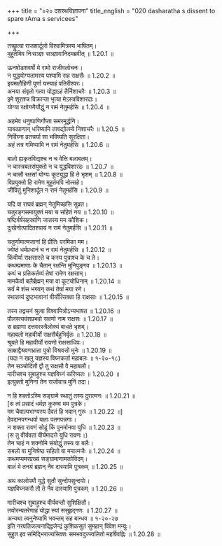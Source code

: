 +++
title = "०२० दशरथविज्ञापना"
title_english = "020 dasharatha s dissent to spare rAma s servicees"

+++
<div class="audioEmbed"  caption="श्रीराम-हरिसीताराममूर्ति-घनपाठिभ्यां वचनम्" src="https://archive.org/download/Ramayana-recitation-Sriram-harisItArAmamUrti-Ghanapaati-v2/Kanda_1/Kanda_1_BK-020-Dhasharatha_Vignaapana.mp3"></div>

तच्छ्रुत्वा राजशार्दूलो विश्वामित्रस्य भाषितम्।  
मुहूर्तमिव निःसञ्ज्ञः सञ्ज्ञावानिदमब्रवीत् ॥ 1.20.1 ॥   

ऊनषोडशवर्षो मे रामो राजीवलोचनः।  
न युद्धयोग्यतामस्य पश्यामि सह राक्षसैः ॥ 1.20.2 ॥   
इयमक्षौहिणी पूर्णा यस्याहं पतिरीश्वरः।  
अनया संवृतो गत्वा योद्धाऽहं तैर्निशाचरैः ॥ 1.20.3 ॥   
इमे शूराश्च विक्रान्ता भृत्या मेऽस्त्रविशारदाः।  
योग्या रक्षोगणैर्योद्धुं न रामं नेतुमर्हसि ॥ 1.20.4 ॥   

अहमेव धनुष्पाणिर्गोप्ता समरमूर्द्धनि।  
यावत्प्राणान् धरिष्यामि तावद्योत्स्ये निशाचरैः ॥ 1.20.5 ॥   
निर्विघ्ना व्रतचर्या सा भविष्यति सुरक्षिता।  
अहं तत्र गमिष्यामि न रामं नेतुमर्हसि ॥ 1.20.6 ॥   

बालो ह्यकृतविद्यश्च न च वेत्ति बलाबलम्।  
न चास्त्रबलसंयुक्तो न च युद्धविशारदः ॥ 1.20.7 ॥   
न चासौ रक्षसां योग्यः कूटयुद्धा हि ते भृशम् ॥ 1.20.8 ॥   
विप्रयुक्तो हि रामेण मुहूर्तमपि नोत्सहे।  
जीवितुं मुनिशार्दूल न रामं नेतुमर्हसि ॥ 1.20.9 ॥   

यदि वा राघवं ब्रह्मन् नेतुमिच्छसि सुव्रत।  
चतुरङ्गसमायुक्तं मया च सहितं नय ॥ 1.20.10 ॥   
षष्टिर्वर्षसहस्राणि जातस्य मम कौशिक।  
दुःखेनोत्पादितश्चायं न रामं नेतुमर्हसि ॥ 1.20.11 ॥   

चतुर्णामात्मजानां हि प्रीतिः परमिका मम।  
ज्येष्ठं धर्मप्रधानं च न रामं नेतुमर्हसि ॥ 1.20.12 ॥   
किंवीर्या राक्षसास्ते च कस्य पुत्राश्च के च ते।  
कथम्प्रमाणाः के चैतान् रक्षन्ति मुनिपुङ्गव ॥ 1.20.13 ॥   
कथं च प्रतिकर्तव्यं तेषां रामेण रक्षसाम्।  
मामकैर्वा बलैर्ब्रह्मन् मया वा कूटयोधिनाम् ॥ 1.20.14 ॥   
सर्वं मे शंस भगवन् कथं तेषां मया रणे।  
स्थातव्यं दुष्टभावानां वीर्योत्सिक्ता हि राक्षसाः ॥ 1.20.15 ॥   

तस्य तद्वचनं श्रुत्वा विश्वामित्रोऽभ्यभाषत ॥ 1.20.16 ॥   
पौलस्त्यवंशप्रभवो रावणो नाम राक्षसः ॥ 1.20.17 ॥   
स ब्रह्मणा दत्तवरस्त्रैलोक्यं बाधते भृशम्।  
महाबलो महावीर्यो राक्षसैर्बहुभिर्वृतः ॥ 1.20.18 ॥   
श्रूयते हि महावीर्यो रावणो राक्षसाधिपः।  
साक्षाद्वैश्रवणभ्राता पुत्रो विश्रवसो मुनेः ॥ 1.20.19 ॥   
(यदा न खलु यज्ञस्य विघ्नकर्ता महाबलः ॥ १-२०-१८)  
तेन सञ्चोदितौ द्वौ तु राक्षसौ वै महाबलौ।  
मारीचश्च सुबाहुश्च यज्ञविघ्नं करिष्यतः ॥ 1.20.20 ॥   
इत्युक्तो मुनिना तेन राजोवाच मुनिं तदा।  

न हि शक्तोऽस्मि सङ्ग्रामे स्थातुं तस्य दुरात्मनः ॥ 1.20.21 ॥   
[स त्वं प्रसादं धर्मज्ञ कुरुष्व मम पुत्रके।  
मम चैवाल्पभाग्यस्य दैवतं हि भवान् गुरुः ॥ 1.20.22 ॥]   
देवदानवगन्धर्वा यक्षाः पतगपन्नगाः।  
न शक्ता रावणं सोढुं किं पुनर्मानवा युधि ॥ 1.20.23 ॥   
(स तु वीर्यवतां वीर्यमादत्ते युधि रावणः।)  
तेन चाहं न शक्नोमि संयोद्धुं तस्य वा बलैः।  
सबलो वा मुनिश्रेष्ठ सहितो वा ममात्मजैः ॥ 1.20.24 ॥   
कथमप्यमरप्रख्यं सङ्ग्रामाणामकोविदम्।  
बालं मे तनयं ब्रह्मन् नैव दास्यामि पुत्रकम् ॥ 1.20.25 ॥   

अथ कालोपमौ युद्धे सुतौ सुन्दोपसुन्दयोः।  
यज्ञविघ्नकरौ तौ ते नैव दास्यामि पुत्रकम् ॥ 1.20.26 ॥   

मारीचश्च सुबाहुश्च वीर्यवन्तौ सुशिक्षितौ।  
तयोरन्यतरेणाहं योद्धा स्यां ससुहृद्गणः ॥ 1.20.27 ॥   
अन्यथा त्वनुनेष्यामि भवन्तम् सह बान्धव ॥ १-२०-२७  
इति नरपतिजल्पनाद्द्विजेन्द्रं कुशिकसुतं सुमहान् विवेश मन्युः।  
सुहुत इव समिद्भिराज्यसिक्तः समभवदुज्ज्वलितो महर्षिवह्निः ॥ 1.20.28 ॥   